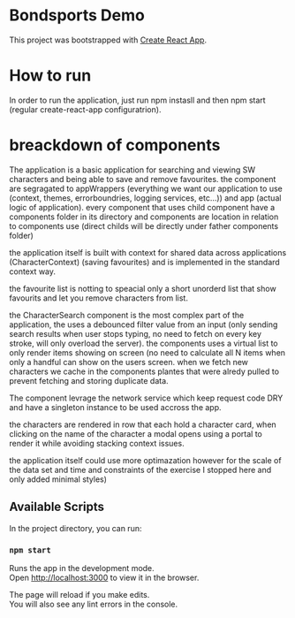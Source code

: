 # Bondsports Demo 
This project was bootstrapped with [Create React App](https://github.com/facebook/create-react-app).

# How to run
In order to run the application, just run npm instasll and then npm start (regular create-react-app configuratrion).

# breackdown of components
The application is a basic application for searching and viewing SW characters and being able to save and remove favourites. 
the component are segragated to appWrappers (everything we want our application to use (context, themes, errorboundries, logging services, etc...)) and app (actual logic of application).
every component that uses child component have a components folder in its directory and components are location in relation to components use (direct childs will be directly under father components folder)

the application itself is built with context for shared data across applications (CharacterContext) (saving favourites) and is implemented in the standard context way.

the favourite list is notting to speacial only a short unorderd list that show favourits and let you remove characters from list.

the CharacterSearch component is the most complex part of the application, the uses a debounced filter value from an input (only sending search results when user stops typing, no need to fetch on every key stroke, will only overload the server). 
the components uses a virtual list to only render items showing on screen (no need to calculate all N items when only a handful can show on the users screen. when we fetch new characters we cache in the components plantes that were alredy pulled to prevent fetching and storing duplicate data.

The component levrage the network service which keep request code DRY and have a singleton instance to be used accross the app.

the characters are rendered in row that each hold a character card, when clicking on the name of the character a modal opens using a portal to render it while avoiding stacking context issues.

the application itself could use more optimazation however for the scale of the data set and time and constraints of the exercise I stopped here and only added minimal styles)



## Available Scripts

In the project directory, you can run:

### `npm start`

Runs the app in the development mode.\
Open [http://localhost:3000](http://localhost:3000) to view it in the browser.

The page will reload if you make edits.\
You will also see any lint errors in the console.

